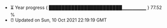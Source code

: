 - ⏳ Year progress { ███████████████████████▁▁▁▁▁▁▁ } 77.52 %
- ⏰ Updated on Sun, 10 Oct 2021 22:19:19 GMT


